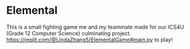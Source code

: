 # Elemental
This is a small fighting game me and my teammate made for our ICS4U (Grade 12 Computer Science) culminating project.
https://replit.com/@LindaZhang5/ElementalGame#main.py to play!

